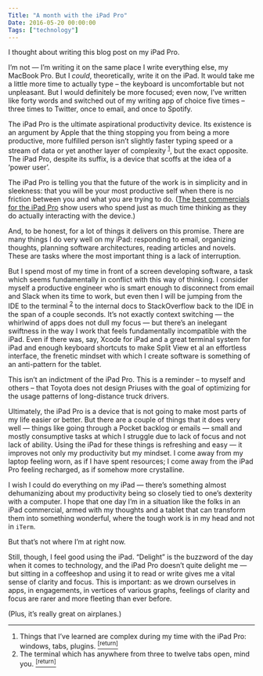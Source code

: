 ```yaml
---
Title: "A month with the iPad Pro"
Date: 2016-05-20 00:00:00
Tags: ["technology"]
---
```


<p>I thought about writing this blog post on my iPad Pro.</p>


<p>I’m not — I’m writing it on the same place I write everything else, my MacBook Pro.  But I <em>could</em>, theoretically, write it on the iPad.  It would take me a little more time to actually type – the keyboard is uncomfortable but not unpleasant.  But I would definitely be more focused; even now, I’ve written like forty words and switched out of my writing app of choice five times – three times to Twitter, once to email, and once to Spotify.</p>


<p>The iPad Pro is the ultimate aspirational productivity device.  Its existence is an argument by Apple that the thing stopping you from being a more productive, more fulfilled person isn’t slightly faster typing speed or a stream of data or yet another layer of complexity <sup class="footnote-ref" id="fnref:1"><a href="#fn:1" rel="footnote">1</a></sup>, but the exact opposite.  The iPad Pro, despite its suffix, is a device that scoffs at the idea of a ‘power user’.</p>


<p>The iPad Pro is telling you that the future of the work is in simplicity and in sleekness: that you will be your most productive self when there is no friction between you and what you are trying to do. (<a href="https://www.youtube.com/watch?v=5_pMx7IjYKE">The best commercials for the iPad Pro</a> show users who spend just as much time thinking as they do actually interacting with the device.)</p>


<p>And, to be honest, for a lot of things it delivers on this promise.  There are many things I do very well on my iPad: responding to email, organizing thoughts, planning software architectures, reading articles and novels.  These are tasks where the most important thing is a lack of interruption.</p>


<p>But I spend most of my time in front of a screen developing software, a task which seems fundamentally in conflict with this way of thinking.  I consider myself a productive engineer who is smart enough to disconnect from email and Slack when its time to work, but even then I will be jumping from the IDE to the terminal <sup class="footnote-ref" id="fnref:3"><a href="#fn:3" rel="footnote">2</a></sup> to the internal docs to StackOverflow back to the IDE in the span of a couple seconds.  It’s not exactly context switching — the whirlwind of apps does not dull my focus — but there’s an inelegant swiftness in the way I work that feels fundamentally incompatible with the iPad.  Even if there was, say, Xcode for iPad and a great terminal system for iPad and enough keyboard shortcuts to make Split View et al an effortless interface, the frenetic mindset with which I create software is something of an anti-pattern for the tablet.</p>


<p>This isn’t an indictment of the iPad Pro.  This is a reminder – to myself and others – that Toyota does not design Priuses with the goal of optimizing for the usage patterns of long-distance truck drivers.</p>


<p>Ultimately, the iPad Pro is a device that is not going to make most parts of my life easier or better.  But there are a couple of things that it does very well — things like going through a Pocket backlog or emails — small and mostly consumptive tasks at which I struggle due to lack of focus and not lack of ability.  Using the iPad for these things is refreshing and easy — it improves not only my productivity but my mindset.  I come away from my laptop feeling worn, as if I have spent resources; I come away from the iPad Pro feeling recharged, as if somehow more crystalline.</p>


<p>I wish I could do everything on my iPad — there’s something almost dehumanizing about my productivity being so closely tied to one’s dexterity with a computer.  I hope that one day I’m in a situation like the folks in an iPad commercial, armed with my thoughts and a tablet that can transform them into something wonderful, where the tough work is in my head and not in <code>iTerm</code>.</p>


<p>But that’s not where I’m at right now.</p>


<p>Still, though, I feel good using the iPad.  “Delight” is the buzzword of the day when it comes to technology, and the iPad Pro doesn’t quite delight me — but sitting in a coffeeshop and using it to read or write gives me a vital sense of clarity and focus.  This is important: as we drown ourselves in apps, in engagements, in vertices of various graphs, feelings of clarity and focus are rarer and more fleeting than ever before.</p>


<p>(Plus, it’s really great on airplanes.)</p>


<div class="footnotes">
<hr/>
<ol>
<li id="fn:1">Things that I’ve learned are complex during my time with the iPad Pro: windows, tabs, plugins.
 <a class="footnote-return" href="#fnref:1"><sup>[return]</sup></a></li>
<li id="fn:3">The terminal which has anywhere from three to twelve tabs open, mind you.
 <a class="footnote-return" href="#fnref:3"><sup>[return]</sup></a></li>
</ol>
</div>
	
